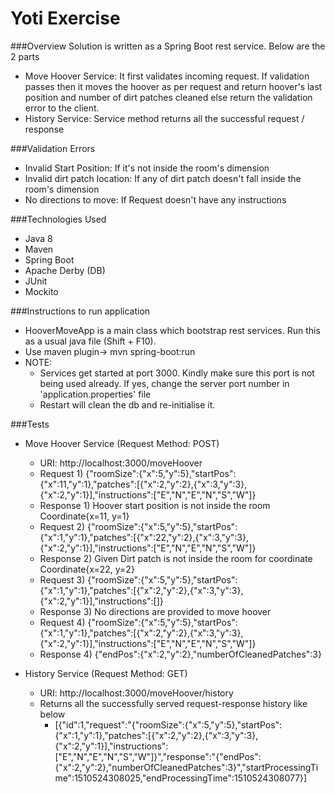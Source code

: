 # Yoti Exercise

###Overview
Solution is written as a Spring Boot rest service. Below are the 2 parts
- Move Hoover Service: It first validates incoming request. If validation passes then it moves the hoover as per request and return hoover's last position and number of dirt patches cleaned else return the validation error to the client.
- History Service: Service method returns all the successful request / response

###Validation Errors

- Invalid Start Position: If it's not inside the room's dimension
- Invalid dirt patch location: If any of dirt patch doesn't fall inside the room's dimension
- No directions to move: If Request doesn't have any instructions
  
###Technologies Used
- Java 8
- Maven
- Spring Boot
- Apache Derby (DB)
- JUnit
- Mockito

###Instructions to run application
- HooverMoveApp is a main class which bootstrap rest services. Run this as a usual java file (Shift + F10).
- Use maven plugin-> mvn spring-boot:run
- NOTE: 
    - Services get started at port 3000. Kindly make sure this port is not being used already. If yes, change the server port number in 'application.properties' file
    - Restart will clean the db and re-initialise it.  

###Tests
- Move Hoover Service (Request Method: POST)
    - URI: http://localhost:3000/moveHoover
    - Request 1) {"roomSize":{"x":5,"y":5},"startPos":{"x":11,"y":1},"patches":[{"x":2,"y":2},{"x":3,"y":3},{"x":2,"y":1}],"instructions":["E","N","E","N","S","W"]}
    - Response 1) Hoover start position is not inside the room Coordinate{x=11, y=1}
    - Request 2) {"roomSize":{"x":5,"y":5},"startPos":{"x":1,"y":1},"patches":[{"x":22,"y":2},{"x":3,"y":3},{"x":2,"y":1}],"instructions":["E","N","E","N","S","W"]}
    - Response 2) Given Dirt patch is not inside the room for coordinate Coordinate{x=22, y=2}
    - Request 3) {"roomSize":{"x":5,"y":5},"startPos":{"x":1,"y":1},"patches":[{"x":2,"y":2},{"x":3,"y":3},{"x":2,"y":1}],"instructions":[]}
    - Response 3) No directions are provided to move hoover
    - Request 4) {"roomSize":{"x":5,"y":5},"startPos":{"x":1,"y":1},"patches":[{"x":2,"y":2},{"x":3,"y":3},{"x":2,"y":1}],"instructions":["E","N","E","N","S","W"]}
    - Response 4) {"endPos":{"x":2,"y":2},"numberOfCleanedPatches":3}

- History Service (Request Method: GET)
    - URI: http://localhost:3000/moveHoover/history
    - Returns all the successfully served request-response history like below
        - [{"id":1,"request":"{\"roomSize\":{\"x\":5,\"y\":5},\"startPos\":{\"x\":1,\"y\":1},\"patches\":[{\"x\":2,\"y\":2},{\"x\":3,\"y\":3},{\"x\":2,\"y\":1}],\"instructions\":[\"E\",\"N\",\"E\",\"N\",\"S\",\"W\"]}","response":"{\"endPos\":{\"x\":2,\"y\":2},\"numberOfCleanedPatches\":3}","startProcessingTime":1510524308025,"endProcessingTime":1510524308077}]

